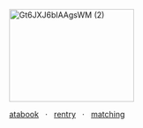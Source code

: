 
<img width="226" height="168" alt="Gt6JXJ6bIAAgsWM (2)" src="https://github.com/user-attachments/assets/3542ad14-d560-4518-9313-77f88c91b7bc" />

[atabook](https://218.atabook.org/) ‍ ‍ · ‍ ‍ [rentry](https://rentry.co/renten) ‍ ‍ · ‍ ‍ [matching‬](https://rentry.co/sern)
